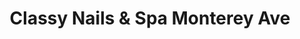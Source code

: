 ---
title: "Classy Nails & Spa Monterey Ave"
url: /monterey/classy-nails-and-spa-monterey-ave/
shop: beauty
---